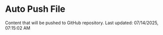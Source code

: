 # Auto Push File

Content that will be pushed to GitHub repository.
Last updated: 07/14/2025, 07:15:02 AM